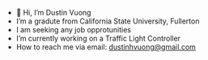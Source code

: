 - 👋 Hi, I’m Dustin Vuong
- I’m a gradute from California State University, Fullerton
- I am seeking any job opprotunities
- I’m currently working on a Traffic Light Controller
- How to reach me via email: dustinhvuong@gmail.com


<!---
dustinhvuong/dustinhvuong is a ✨ special ✨ repository because its `README.md` (this file) appears on your GitHub profile.
You can click the Preview link to take a look at your changes.
--->

